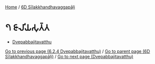 
[Home](/) / [6D Sīlakkhandhavaggapāḷi](/tipitaka/6D.md)

# 𑁭 𑀚𑀸𑀮𑀺𑀬𑀲𑀼𑀢𑁆𑀢

* [Dvepabbajitavatthu](/tipitaka/6D/7/Dvepabbajitavatthu.md)

[Go to previous page (6.2.4 Dvepabbajitavatthu)](/tipitaka/6D/6/6.2/6.2.4.md) / [Go to parent page (6D Sīlakkhandhavaggapāḷi)](/tipitaka/6D/0.md) / [Go to next page (Dvepabbajitavatthu)](/tipitaka/6D/7/Dvepabbajitavatthu.md)


